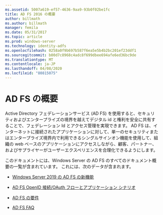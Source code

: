 ```yaml
---
ms.assetid: 5007a619-ef57-4636-9aa9-93b0f02be1fc
title: AD FS 2016 の概要
author: billmath
ms.author: billmath
manager: femila
ms.date: 05/31/2017
ms.topic: article
ms.prod: windows-server
ms.technology: identity-adfs
ms.openlocfilehash: 0258a0f9b697b587f6ea5e5b4b2bc201ef23ddf1
ms.sourcegitcommit: b00d7c8968c4adc8f699dbee694afe6ed36bc9de
ms.translationtype: MT
ms.contentlocale: ja-JP
ms.lasthandoff: 04/08/2020
ms.locfileid: "80815075"
---
```

# <a name="ad-fs-overview"></a>AD FS の概要

Active Directory フェデレーションサービス (AD FS) を使用すると、セキュリティおよびエンタープライズの境界を越えてデジタル id と権利を安全に共有することで、フェデレーション Id とアクセス管理を実現できます。 AD FS は、インターネットに接続されたアプリケーションに対して、単一のセキュリティまたはエンタープライズ境界内で利用できるシングルサインオン機能を使用して、組織の web ベースのアプリケーションにアクセスしながら、顧客、パートナー、およびサプライヤーがユーザーエクスペリエンスを合理化できるようにします。

このドキュメントには、Windows Server の AD FS のすべてのドキュメント概要の一覧が含まれています。 これには、次のデータが含まれます。
  
  
* [Windows Server 2019 の AD FS の新機能](../ad-fs/overview/whats-new-active-directory-federation-services-windows-server.md)  
  
* [AD FS OpenID 接続/OAuth フローとアプリケーション シナリオ](../ad-fs/overview/ad-fs-openid-connect-oauth-flows-scenarios.md) 

* [AD FS の要件](../ad-fs/overview/AD-FS-2016-Requirements.md)

* [AD FS FAQ](../ad-fs/overview/AD-FS-FAQ.md)

  
  

